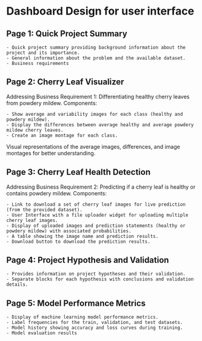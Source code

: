 # Dashboard Design for user interface

## Page 1: Quick Project Summary

    - Quick project summary providing background information about the project and its importance.
    - General information about the problem and the available dataset.
    - Business requirements

## Page 2: Cherry Leaf Visualizer

Addressing Business Requirement 1: Differentiating healthy cherry leaves from powdery mildew.
Components:

    - Show average and variability images for each class (healthy and powdery mildew).
    - Display the differences between average healthy and average powdery mildew cherry leaves.
    - Create an image montage for each class.

Visual representations of the average images, differences, and image montages for better understanding.

## Page 3: Cherry Leaf Health Detection

Addressing Business Requirement 2: Predicting if a cherry leaf is healthy or contains powdery mildew.
Components:

    - Link to download a set of cherry leaf images for live prediction (from the provided dataset).
    - User Interface with a file uploader widget for uploading multiple cherry leaf images.
    - Display of uploaded images and prediction statements (healthy or powdery mildew) with associated probabilities.
    - A table showing the image name and prediction results.
    - Download button to download the prediction results.

## Page 4: Project Hypothesis and Validation
    - Provides information on project hypotheses and their validation.
    - Separate blocks for each hypothesis with conclusions and validation details.

## Page 5: Model Performance Metrics
    - Display of machine learning model performance metrics.
    - Label frequencies for the train, validation, and test datasets.
    - Model history showing accuracy and loss curves during training.
    - Model evaluation results
